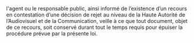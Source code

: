 l'agent ou le responsable public, ainsi informé de l’existence d’un recours en contestation d’une décision de rejet au niveau de la Haute Autorité de l’Audiovisuel et de la Communication, veille à ce que tout document, objet de ce recours, soit conservé durant tout le temps requis pour épuiser la procédure prévue par la présente loi.